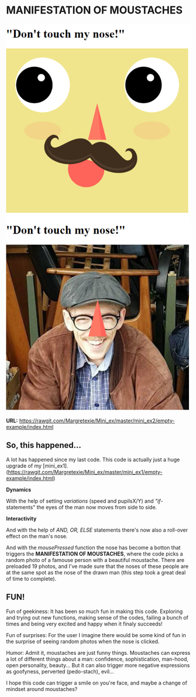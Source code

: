 # MANIFESTATION OF MOUSTACHES

![alt tekst](pic2.PNG) ![alt tekst](pic1.PNG)


**URL:** https://rawgit.com/Margretexie/Mini_ex/master/mini_ex2/empty-example/index.html

## So, this happened...
A lot has happened since my last code. This code is actually just a huge upgrade of my [mini_ex1].(https://rawgit.com/Margretexie/Mini_ex/master/mini_ex1/empty-example/index.html)

**Dynamics**

With the help of setting *variations* (speed and pupilsX/Y) and *"if*-statements" the eyes of the man now moves from side to side. 


**Interactivity**

And with the help of *AND, OR, ELSE* statements there's now also a roll-over effect on the man's nose.

And with the *mousePressed* function the nose has become a botton that triggers the **MANIFESTATION OF MOUSTACHES**, where the code picks a random photo of a famouse person with a beautiful moustache. There are preloaded 19 photos, and I've made sure that the noses of these people are at the same spot as the nose of the drawn man (this step took a great deal of time to complete).

## FUN!
Fun of geekiness: It has been so much fun in making this code. Exploring and trying out new functions, making sense of the codes, failing  a bunch of times and being very excited and happy when it finaly succeeds!  

Fun of surprises: For the user I imagine there would be some kind of fun in the surprise of seeing random photos when the nose is clicked.

Humor: Admit it, moustaches are just funny things. Moustaches can express a lot of different things about a man: confidence, sophistication, man-hood, open personality, beauty... But it can also trigger more negative expressions as goofyness, perverted (pedo-stach), evil...

I hope this code can trigger a smile on you're face, and maybe a change of mindset around moustaches? 
